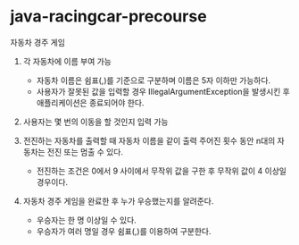 # java-racingcar-precourse

자동차 경주 게임


1. 각 자동차에 이름 부여 가능
   - 자동차 이름은 쉼표(,)를 기준으로 구분하며 이름은 5자 이하만 가능하다.
   - 사용자가 잘못된 값을 입력할 경우 IllegalArgumentException을 발생시킨 후 애플리케이션은 종료되어야 한다.

2. 사용자는 몇 번의 이동을 할 것인지 입력 가능
 
3. 전진하는 자동차를 출력할 때 자동차 이름을 같이 출력
   주어진 횟수 동안 n대의 자동차는 전진 또는 멈출 수 있다.
   - 전진하는 조건은 0에서 9 사이에서 무작위 값을 구한 후 무작위 값이 4 이상일 경우이다.

5. 자동차 경주 게임을 완료한 후 누가 우승했는지를 알려준다. 
   - 우승자는 한 명 이상일 수 있다.
   - 우승자가 여러 명일 경우 쉼표(,)를 이용하여 구분한다.